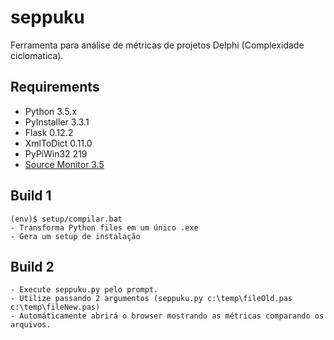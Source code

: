 # seppuku
Ferramenta para análise de métricas de projetos Delphi (Complexidade ciclomatica).

## Requirements

  * Python 3.5.x
  * PyInstaller 3.3.1
  * Flask 0.12.2
  * XmlToDict 0.11.0
  * PyPiWin32 219
  * [Source Monitor 3.5](http://www.campwoodsw.com/sourcemonitor.html)

## Build 1

    (env)$ setup/compilar.bat
    - Transforma Python files em um único .exe
    - Gera um setup de instalação
   
## Build 2
    - Execute seppuku.py pelo prompt.
    - Utilize passando 2 argumentos (seppuku.py c:\temp\fileOld.pas c:\temp\fileNew.pas)
    - Automáticamente abrirá o browser mostrando as métricas comparando os arquivos.
    
